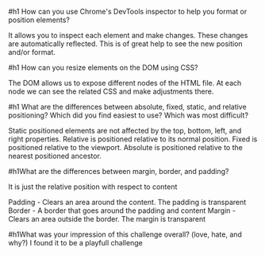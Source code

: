 #h1 How can you use Chrome's DevTools inspector to help you format or position elements?

It allows you to inspect each element and make changes. These changes are automatically reflected. This is of great help to see the new position and/or format.

#h1 How can you resize elements on the DOM using CSS?

The DOM allows us to expose different nodes of the HTML file. At each node we can see the related CSS and make adjustments there.

#h1 What are the differences between absolute, fixed, static, and relative positioning? Which did you find easiest to use? Which was most difficult?

Static positioned elements are not affected by the top, bottom, left, and right properties.
Relative is positioned relative to its normal position.
Fixed is positioned relative to the viewport.
Absolute is positioned relative to the nearest positioned ancestor.

#h1What are the differences between margin, border, and padding?

It is just the relative position with respect to content

Padding - Clears an area around the content. The padding is transparent
Border - A border that goes around the padding and content
Margin - Clears an area outside the border. The margin is transparent

#h1What was your impression of this challenge overall? (love, hate, and why?)
I found it to be a playfull challenge
